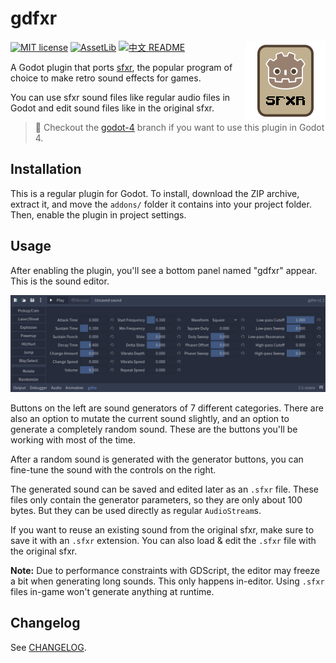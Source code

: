 # gdfxr

<img src="icon.png?raw=true"  align="right" />

[![MIT license](https://img.shields.io/badge/license-MIT-blue.svg)](LICENSE)
[![AssetLib](https://img.shields.io/badge/AssetLib-gdfxr-478cbf)](https://godotengine.org/asset-library/asset/1249)
[![中文 README](https://img.shields.io/badge/README-%E4%B8%AD%E6%96%87-red)](README-zh_CN.md)

A Godot plugin that ports [sfxr](https://www.drpetter.se/project_sfxr.html "DrPetter's homepage - sfxr"),
the popular program of choice to make retro sound effects for games.

You can use sfxr sound files like regular audio files in Godot and edit sound files like in the
original sfxr.

> 🚧 Checkout the [godot-4](https://github.com/timothyqiu/gdfxr/tree/godot-4) branch if you want to use this plugin in Godot 4.

## Installation

This is a regular plugin for Godot. To install, download the ZIP archive, extract it, and move the
`addons/` folder it contains into your project folder. Then, enable the plugin in project settings.

## Usage

After enabling the plugin, you'll see a bottom panel named "gdfxr" appear.
This is the sound editor.

<p align="center">
  <img src="screenshots/editor.png?raw=true" />
</p>

Buttons on the left are sound generators of 7 different categories. There are also an option to
mutate the current sound slightly, and an option to generate a completely random sound.
These are the buttons you'll be working with most of the time.

After a random sound is generated with the generator buttons, you can fine-tune the sound with
the controls on the right.

The generated sound can be saved and edited later as an `.sfxr` file.
These files only contain the generator parameters, so they are only about 100 bytes.
But they can be used directly as regular `AudioStream`s.

If you want to reuse an existing sound from the original sfxr, make sure to save it with an
`.sfxr` extension. You can also load & edit the `.sfxr` file with the original sfxr.

**Note:** Due to performance constraints with GDScript, the editor may freeze a bit when generating
long sounds. This only happens in-editor.
Using `.sfxr` files in-game won't generate anything at runtime.

## Changelog

See [CHANGELOG](CHANGELOG.md).
